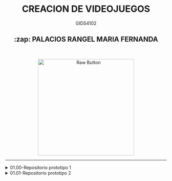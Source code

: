 <h1 align="center">CREACION DE VIDEOJUEGOS</h1>
<p align="center"> GIDS4102 </p>

<h2 align="center"> :zap: PALACIOS RANGEL MARIA FERNANDA </h2>
<br>
<p align="center">
    <img src="https://png.pngtree.com/png-clipart/20210311/original/pngtree-handheld-video-game-controller-clip-art-png-image_6027741.jpg" alt="Raw Button" width="300">
</p>

----
</details><details> <summary>01.00-Repositorio prototipo 1</summary>

### [Prototipo 1](https://github.com/CreacionDevVideojuegosGIDS4102/Prototipo1.git)

</details><details> <summary>01.01-Repositorio prototipo 2</summary>

### [Prototipo 2](https://github.com/CreacionDevVideojuegosGIDS4102/Prototipo2.git)


----
